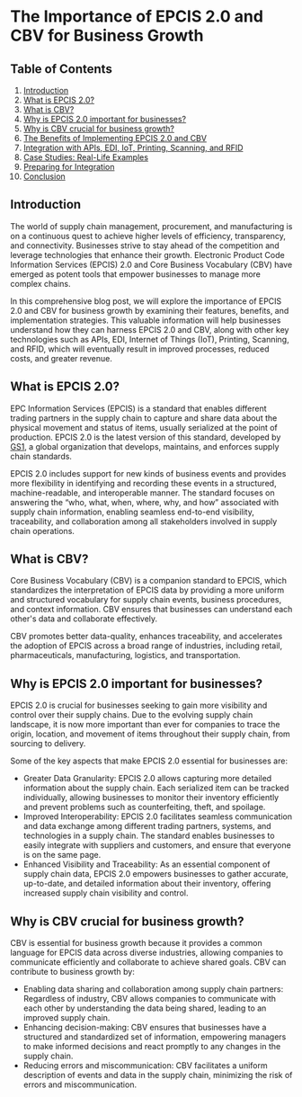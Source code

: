 # The Importance of EPCIS 2.0 and CBV for Business Growth

## Table of Contents

1. [Introduction](#introduction)
2. [What is EPCIS 2.0?](#what-is-epcis-2.0)
3. [What is CBV?](#what-is-cbv)
4. [Why is EPCIS 2.0 important for businesses?](#why-is-epcis-2.0-important-for-businesses)
5. [Why is CBV crucial for business growth?](#why-is-cbv-crucial-for-business-growth)
6. [The Benefits of Implementing EPCIS 2.0 and CBV](#the-benefits-of-implementing-epcis-2.0-and-cbv)
7. [Integration with APIs, EDI, IoT, Printing, Scanning, and RFID](#integration-with-apis-edi-iot-printing-scanning-and-rfid)
8. [Case Studies: Real-Life Examples](#case-studies-real-life-examples)
9. [Preparing for Integration](#preparing-for-integration)
10. [Conclusion](#conclusion)

## Introduction

The world of supply chain management, procurement, and manufacturing is on a continuous quest to achieve higher levels of efficiency, transparency, and connectivity. Businesses strive to stay ahead of the competition and leverage technologies that enhance their growth. Electronic Product Code Information Services (EPCIS) 2.0 and Core Business Vocabulary (CBV) have emerged as potent tools that empower businesses to manage more complex chains.

In this comprehensive blog post, we will explore the importance of EPCIS 2.0 and CBV for business growth by examining their features, benefits, and implementation strategies. This valuable information will help businesses understand how they can harness EPCIS 2.0 and CBV, along with other key technologies such as APIs, EDI, Internet of Things (IoT), Printing, Scanning, and RFID, which will eventually result in improved processes, reduced costs, and greater revenue.

## What is EPCIS 2.0?

EPC Information Services (EPCIS) is a standard that enables different trading partners in the supply chain to capture and share data about the physical movement and status of items, usually serialized at the point of production. EPCIS 2.0 is the latest version of this standard, developed by [GS1](https://www.gs1.org/epcis), a global organization that develops, maintains, and enforces supply chain standards.

EPCIS 2.0 includes support for new kinds of business events and provides more flexibility in identifying and recording these events in a structured, machine-readable, and interoperable manner. The standard focuses on answering the “who, what, when, where, why, and how” associated with supply chain information, enabling seamless end-to-end visibility, traceability, and collaboration among all stakeholders involved in supply chain operations.

## What is CBV?

Core Business Vocabulary (CBV) is a companion standard to EPCIS, which standardizes the interpretation of EPCIS data by providing a more uniform and structured vocabulary for supply chain events, business procedures, and context information. CBV ensures that businesses can understand each other's data and collaborate effectively.

CBV promotes better data-quality, enhances traceability, and accelerates the adoption of EPCIS across a broad range of industries, including retail, pharmaceuticals, manufacturing, logistics, and transportation.

## Why is EPCIS 2.0 important for businesses?

EPCIS 2.0 is crucial for businesses seeking to gain more visibility and control over their supply chains. Due to the evolving supply chain landscape, it is now more important than ever for companies to trace the origin, location, and movement of items throughout their supply chain, from sourcing to delivery.

Some of the key aspects that make EPCIS 2.0 essential for businesses are:

- Greater Data Granularity: EPCIS 2.0 allows capturing more detailed information about the supply chain. Each serialized item can be tracked individually, allowing businesses to monitor their inventory efficiently and prevent problems such as counterfeiting, theft, and spoilage.
- Improved Interoperability: EPCIS 2.0 facilitates seamless communication and data exchange among different trading partners, systems, and technologies in a supply chain. The standard enables businesses to easily integrate with suppliers and customers, and ensure that everyone is on the same page.
- Enhanced Visibility and Traceability: As an essential component of supply chain data, EPCIS 2.0 empowers businesses to gather accurate, up-to-date, and detailed information about their inventory, offering increased supply chain visibility and control.

## Why is CBV crucial for business growth?

CBV is essential for business growth because it provides a common language for EPCIS data across diverse industries, allowing companies to communicate efficiently and collaborate to achieve shared goals. CBV can contribute to business growth by:

- Enabling data sharing and collaboration among supply chain partners: Regardless of industry, CBV allows companies to communicate with each other by understanding the data being shared, leading to an improved supply chain.
- Enhancing decision-making: CBV ensures that businesses have a structured and standardized set of information, empowering managers to make informed decisions and react promptly to any changes in the supply chain.
- Reducing errors and miscommunication: CBV facilitates a uniform description of events and data in the supply chain, minimizing the risk of errors and miscommunication.